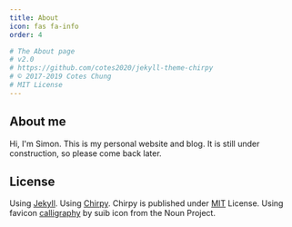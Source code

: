 ```yaml
---
title: About
icon: fas fa-info
order: 4

# The About page
# v2.0
# https://github.com/cotes2020/jekyll-theme-chirpy
# © 2017-2019 Cotes Chung
# MIT License
---
```


## About me
Hi, I'm Simon. This is my personal website and blog. It is still under construction, so please come back later.
## License
Using [Jekyll](https://jekyllrb.com/).
Using [Chirpy](https://github.com/cotes2020/jekyll-theme-chirpy). Chirpy is published under [MIT](https://github.com/cotes2020/jekyll-theme-chirpy/blob/master/LICENSE) License.
Using favicon [calligraphy](https://thenounproject.com/search/?q=calligraphy&i=1606333) by suib icon from the Noun Project.
